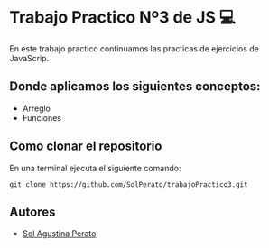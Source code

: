 # Trabajo Practico Nº3 de JS 💻

En este trabajo practico continuamos las practicas de ejercicios de JavaScrip. 

## Donde aplicamos los siguientes conceptos:

- Arreglo 
- Funciones

## Como clonar el repositorio
En una terminal ejecuta el siguiente comando:

   ```  
   git clone https://github.com/SolPerato/trabajoPractico3.git
   ```

   ## Autores

   - [Sol Agustina Perato](https://github.com/SolPerato)